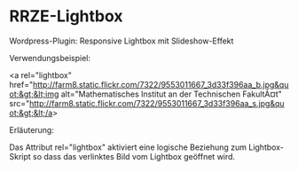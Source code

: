 RRZE-Lightbox
=============

Wordpress-Plugin: Responsive Lightbox mit Slideshow-Effekt

Verwendungsbeispiel:

&lt;a rel=&quot;lightbox&quot; href=&quot;http://farm8.static.flickr.com/7322/9553011667_3d33f396aa_b.jpg&quot;&gt;&lt;img alt=&quot;Mathematisches Institut an der Technischen FakultÃ¤t&quot; src=&quot;http://farm8.static.flickr.com/7322/9553011667_3d33f396aa_s.jpg&quot;&gt;&lt;/a&gt;

Erläuterung:

Das Attribut rel="lightbox" aktiviert eine logische Beziehung zum Lightbox-Skript so dass das verlinktes Bild vom Lightbox geöffnet wird.
